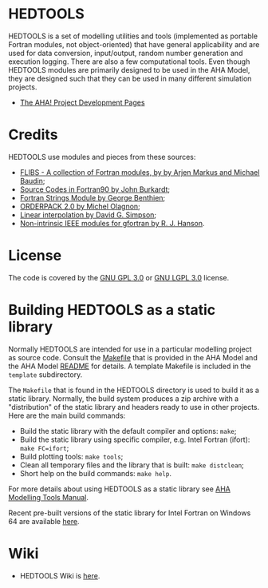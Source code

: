 # HEDTOOLS #

HEDTOOLS is a set of modelling utilities and tools (implemented as portable
Fortran modules, not object-oriented) that have general applicability and
are used for data conversion, input/output, random number generation and
execution logging. There are also a few computational tools. Even though
HEDTOOLS modules are primarily designed to be used in the AHA Model, they
are designed such that they can be used in many different simulation projects.

 - [The AHA! Project Development Pages](http://ahamodel.uib.no)

# Credits #

HEDTOOLS use modules and pieces from these sources:

- [FLIBS - A collection of Fortran modules, by by Arjen Markus and Michael Baudin](http://flibs.sourceforge.net/);
- [Source Codes in Fortran90 by John Burkardt](https://people.sc.fsu.edu/~jburkardt/f_src/f_src.html);
- [Fortran Strings Module by George Benthien](http://gbenthien.net/strings/str-index.html);
- [ORDERPACK 2.0 by Michel Olagnon](http://www.fortran-2000.com/rank/);
- [Linear interpolation by David G. Simpson](http://www.davidgsimpson.com/software/linterpol_f90.txt);
- [Non-intrinsic IEEE modules for gfortran by R. J. Hanson](http://mathalacarte.com/hpcconsult).

# License #

The code is covered by the [GNU GPL 3.0](https://www.gnu.org/licenses/gpl-3.0.en.html)
or [GNU LGPL 3.0](https://www.gnu.org/licenses/lgpl-3.0.en.html) license.

# Building HEDTOOLS as a static library #

Normally HEDTOOLS are intended for use in a particular modelling project as
source code. Consult the [Makefile](http://ahamodel.uib.no/doxydoc/Makefile.html)
that is provided in the AHA Model and the AHA Model
[README](http://ahamodel.uib.no/doxydoc/md_README.html) for details. A template
Makefile is included in the `template` subdirectory.

The `Makefile` that is found in the HEDTOOLS directory is used to build it as
a static library. Normally, the build system produces a zip archive with a
"distribution" of the static library and headers ready to use in other
projects. Here are the main build commands:

- Build the static library with the default compiler and options: `make`;
- Build the static library using specific compiler, e.g. Intel
  Fortran (ifort): `make FC=ifort`;
- Build plotting tools: `make tools`;
- Clean all temporary files and the library that is built: `make distclean`;
- Short help on the build commands: `make help`.

For more details about using HEDTOOLS as a static library see
[AHA Modelling Tools Manual](http://ahamodel.uib.no/doc/#_building_the_modelling_tools_as_a_static_library).

Recent pre-built versions of the static library for Intel Fortran on Windows 64
are available [here](http://ahamodel.uib.no/#HEDTOOLS_BIN_GET).

# Wiki #

- HEDTOOLS Wiki is [here](https://bitbucket.org/teg_uib/hedtools/wiki/Home).
